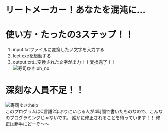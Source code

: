 # リートメーカー！あなたを混沌に…

# 使い方・たったの3ステップ！！
1. input.txtファイルに変換したい文字を入力する  
1. leet.exeを起動する  
1. output.txtに変換された文字が出力！！変換完了！！   
![寿司ゆき:oh_no](https://d1zd1v0cxnbx2w.cloudfront.net/images/sets/sushiyuki/14.png) 

# 深刻な人員不足！！
![寿司ゆき:help](https://d1zd1v0cxnbx2w.cloudfront.net/images/sets/sushiyuki/11.png)   
このプログラムはC言語2年ぶりにいじる人が4時間で書いたものなので、こんなのプログラミングじゃないです。
誰かに修正されることを待っています！！
修正は勝手にどーぞ～～
